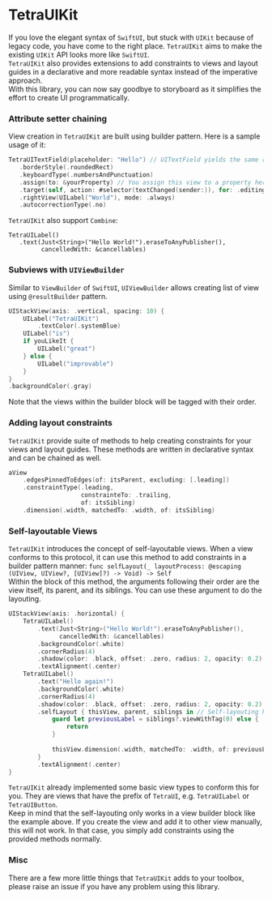 # TetraUIKit

If you love the elegant syntax of `SwiftUI`, but stuck with `UIKit` because of legacy code, you have come to the right place. `TetraUIKit` aims to make the existing `UIKit` API looks more like `SwiftUI`.<br/>
`TetraUIKit` also provides extensions to add constraints to views and layout guides in a declarative and more readable syntax instead of the imperative approach. <br/>
With this library, you can now say goodbye to storyboard as it simplifies the effort to create UI programmatically.
 
 ### Attribute setter chaining
 View creation in `TetraUIKit` are built using builder pattern. Here is a sample usage of it:
 ``` Swift
 TetraUITextField(placeholder: "Hello") // UITextField yields the same result here
    .borderStyle(.roundedRect)
    .keyboardType(.numbersAndPunctuation)
    .assign(to: &yourProperty) // You assign this view to a property here
    .target(self, action: #selector(textChanged(sender:)), for: .editingChanged)
    .rightView(UILabel("World"), mode: .always)
    .autocorrectionType(.no)
 ```
 
 `TetraUIKit` also support `Combine`:
 ``` Swfit
 TetraUILabel()
    .text(Just<String>("Hello World!").eraseToAnyPublisher(), 
          cancelledWith: &cancellables)
 ```
 
### Subviews with `UIViewBuilder`
Similar to `ViewBuilder` of `SwiftUI`, `UIViewBuilder` allows creating list of view using `@resultBuilder` pattern. 
``` Swift
UIStackView(axis: .vertical, spacing: 10) {
    UILabel("TetraUIKit")
        .textColor(.systemBlue)
    UILabel("is")
    if youLikeIt {
        UILabel("great")
    } else {
        UILabel("improvable")
    }
}
.backgroundColor(.gray)
```

Note that the views within the builder block will be tagged with their order.

### Adding layout constraints
`TetraUIKit` provide suite of methods to help creating constraints for your views and layout guides. These methods are written in declarative syntax and can be chained as well.

``` Swift
aView
    .edgesPinnedToEdges(of: itsParent, excluding: [.leading])
    .constraintType(.leading,
                    constrainteTo: .trailing,
                    of: itsSibling)
    .dimension(.width, matchedTo: .width, of: itsSibling)
```
 
### Self-layoutable Views
`TetraUIKit` introduces the concept of self-layoutable views. When a view conforms to this protocol, it can use this method to add constraints in a builder pattern manner: `func selfLayout(_ layoutProcess: @escaping (UIView, UIView?, [UIView]?) -> Void) -> Self` <br/>
Within the block of this method, the arguments following their order are the view itself, its parent, and its siblings. You can use these argument to do the layouting. <br/>
``` Swift
UIStackView(axis: .horizontal) {
    TetraUILabel()
        .text(Just<String>("Hello World!").eraseToAnyPublisher(), 
              cancelledWith: &cancellables)
        .backgroundColor(.white)
        .cornerRadius(4)
        .shadow(color: .black, offset: .zero, radius: 2, opacity: 0.2)
        .textAlignment(.center)
    TetraUILabel()
        .text("Hello again!")
        .backgroundColor(.white)
        .cornerRadius(4)
        .shadow(color: .black, offset: .zero, radius: 2, opacity: 0.2)
        .selfLayout { thisView, parent, siblings in // Self-layouting happens here
            guard let previousLabel = siblings?.viewWithTag(0) else {
                return
            }
            
            thisView.dimension(.width, matchedTo: .width, of: previousLabel)
        }
        .textAlignment(.center)
}
```
`TetraUIKit` already implemented some basic view types to conform this for you. They are views that have the prefix of `TetraUI`, e.g. `TetraUILabel` or `TetraUIButton`.<br/>
Keep in mind that the self-layouting only works in a view builder block like the example above. If you create the view and add it to other view manually, this will not work. In that case, you simply add constraints using the provided methods normally.

### Misc
There are a few more little things that `TetraUIKit` adds to your toolbox, please raise an issue if you have any problem using this library.
